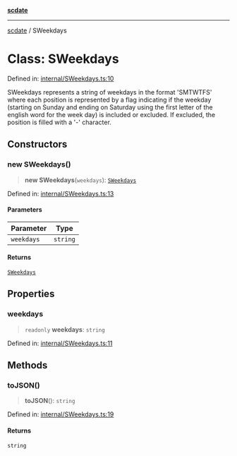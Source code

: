 [**scdate**](../README.md)

---

[scdate](../README.md) / SWeekdays

# Class: SWeekdays

Defined in: [internal/SWeekdays.ts:10](https://github.com/ericvera/scdate/blob/main/src/internal/SWeekdays.ts#L10)

SWeekdays represents a string of weekdays in the format 'SMTWTFS' where each
position is represented by a flag indicating if the weekday (starting on
Sunday and ending on Saturday using the first letter of the english word for
the week day) is included or excluded. If excluded, the position is filled
with a '-' character.

## Constructors

### new SWeekdays()

> **new SWeekdays**(`weekdays`): [`SWeekdays`](SWeekdays.md)

Defined in: [internal/SWeekdays.ts:13](https://github.com/ericvera/scdate/blob/main/src/internal/SWeekdays.ts#L13)

#### Parameters

| Parameter  | Type     |
| ---------- | -------- |
| `weekdays` | `string` |

#### Returns

[`SWeekdays`](SWeekdays.md)

## Properties

### weekdays

> `readonly` **weekdays**: `string`

Defined in: [internal/SWeekdays.ts:11](https://github.com/ericvera/scdate/blob/main/src/internal/SWeekdays.ts#L11)

## Methods

### toJSON()

> **toJSON**(): `string`

Defined in: [internal/SWeekdays.ts:19](https://github.com/ericvera/scdate/blob/main/src/internal/SWeekdays.ts#L19)

#### Returns

`string`
